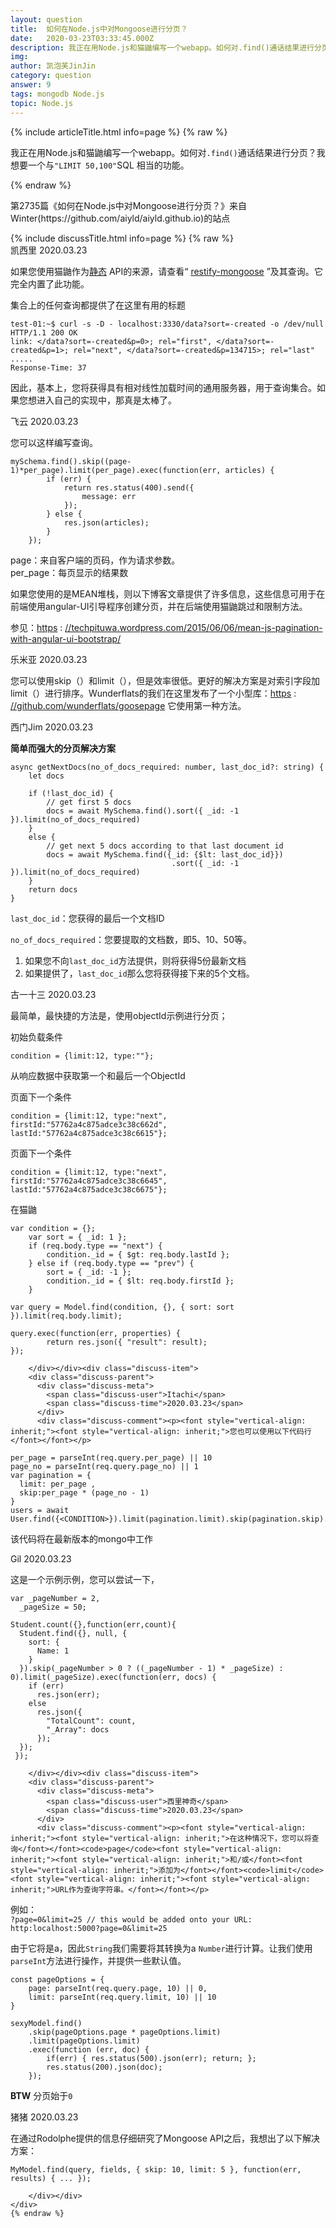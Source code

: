 ```yaml
---
layout: question
title:  如何在Node.js中对Mongoose进行分页？
date:   2020-03-23T03:33:45.000Z
description: 我正在用Node.js和猫鼬编写一个webapp。如何对.find()通话结果进行分页？我想要一个与"LIMIT 50,100"SQL 相当的功能。...
img: 
author: 凯泡芙JinJin
category: question
answer: 9
tags: mongodb Node.js
topic: Node.js
---
```

<div class="article-root">
  <div class="article">
    {% include articleTitle.html info=page %}
    {% raw %}
    <div class="article-content"><p><font style="vertical-align: inherit;"><font style="vertical-align: inherit;">我正在用Node.js和猫鼬编写一个webapp。</font><font style="vertical-align: inherit;">如何对</font></font><code>.find()</code><font style="vertical-align: inherit;"><font style="vertical-align: inherit;">通话</font><font style="vertical-align: inherit;">结果进行分页</font><font style="vertical-align: inherit;">？</font><font style="vertical-align: inherit;">我想要一个与</font></font><code>"LIMIT 50,100"</code><font style="vertical-align: inherit;"><font style="vertical-align: inherit;">SQL </font><font style="vertical-align: inherit;">相当的功能</font><font style="vertical-align: inherit;">。</font></font></p></div>
    {% endraw %}
  </div>
  <p class="winter_mark">第2735篇《如何在Node.js中对Mongoose进行分页？》来自Winter(https://github.com/aiyld/aiyld.github.io)的站点</p>
  <div class="discuss-wrapper">
    {% include discussTitle.html info=page %}
    {% raw %}
    <div class="discuss-list">
    <div class="discuss-item">
        <div class="discuss-parent">
          <div class="discuss-meta">
            <span class="discuss-user">凯西里</span>
            <span class="discuss-time">2020.03.23</span>
          </div>
          <div class="discuss-comment"><p><font style="vertical-align: inherit;"><font style="vertical-align: inherit;">如果您使用猫鼬作为</font></font><a href="https://www.npmjs.com/package/restify-mongoose#queries" rel="nofollow"><font style="vertical-align: inherit;"><font style="vertical-align: inherit;">静态</font></font></a><font style="vertical-align: inherit;"><font style="vertical-align: inherit;"> API的来源，请查看“ </font><a href="https://www.npmjs.com/package/restify-mongoose#queries" rel="nofollow"><font style="vertical-align: inherit;">restify-mongoose</font></a><font style="vertical-align: inherit;"> ”及其查询。</font><font style="vertical-align: inherit;">它完全内置了此功能。</font></font></p>

<p><font style="vertical-align: inherit;"><font style="vertical-align: inherit;">集合上的任何查询都提供了在这里有用的标题 </font></font></p>

<pre><code>test-01:~$ curl -s -D - localhost:3330/data?sort=-created -o /dev/null<font></font>
HTTP/1.1 200 OK<font></font>
link: &lt;/data?sort=-created&amp;p=0&gt;; rel="first", &lt;/data?sort=-created&amp;p=1&gt;; rel="next", &lt;/data?sort=-created&amp;p=134715&gt;; rel="last"<font></font>
.....<font></font>
Response-Time: 37<font></font>
</code></pre>

<p><font style="vertical-align: inherit;"><font style="vertical-align: inherit;">因此，基本上，您将获得具有相对线性加载时间的通用服务器，用于查询集合。</font><font style="vertical-align: inherit;">如果您想进入自己的实现中，那真是太棒了。</font></font></p></div>
        </div></div><div class="discuss-item">
        <div class="discuss-parent">
          <div class="discuss-meta">
            <span class="discuss-user">飞云</span>
            <span class="discuss-time">2020.03.23</span>
          </div>
          <div class="discuss-comment"><p><font style="vertical-align: inherit;"><font style="vertical-align: inherit;">您可以这样编写查询。  </font></font></p>

<pre><code>mySchema.find().skip((page-1)*per_page).limit(per_page).exec(function(err, articles) {<font></font>
        if (err) {<font></font>
            return res.status(400).send({<font></font>
                message: err<font></font>
            });<font></font>
        } else {<font></font>
            res.json(articles);<font></font>
        }<font></font>
    });<font></font>
</code></pre>

<p><font style="vertical-align: inherit;"><font style="vertical-align: inherit;">page：来自客户端的页码，作为请求参数。</font></font><br><font style="vertical-align: inherit;"><font style="vertical-align: inherit;">
per_page：每页显示的结果数</font></font></p>

<p><font style="vertical-align: inherit;"><font style="vertical-align: inherit;">如果您使用的是MEAN堆栈，则以下博客文章提供了许多信息，这些信息可用于在前端使用angular-UI引导程序创建分页，并在后端使用猫鼬跳过和限制方法。</font></font></p>

<p><font style="vertical-align: inherit;"><font style="vertical-align: inherit;">参见：</font><a href="https://techpituwa.wordpress.com/2015/06/06/mean-js-pagination-with-angular-ui-bootstrap/" rel="nofollow"><font style="vertical-align: inherit;">https</font></a><font style="vertical-align: inherit;"> :   </font></font><a href="https://techpituwa.wordpress.com/2015/06/06/mean-js-pagination-with-angular-ui-bootstrap/" rel="nofollow"><font style="vertical-align: inherit;"><font style="vertical-align: inherit;">//techpituwa.wordpress.com/2015/06/06/mean-js-pagination-with-angular-ui-bootstrap/</font></font></a></p></div>
        </div></div><div class="discuss-item">
        <div class="discuss-parent">
          <div class="discuss-meta">
            <span class="discuss-user">乐米亚</span>
            <span class="discuss-time">2020.03.23</span>
          </div>
          <div class="discuss-comment"><p><font style="vertical-align: inherit;"><font style="vertical-align: inherit;">您可以使用skip（）和limit（），但是效率很低。</font><font style="vertical-align: inherit;">更好的解决方案是对索引字段加limit（）进行排序。</font><font style="vertical-align: inherit;">Wunderflats的我们在这里发布了一个小型库：</font></font><a href="https://github.com/wunderflats/goosepage" rel="nofollow"><font style="vertical-align: inherit;"><font style="vertical-align: inherit;">https</font></font></a><font style="vertical-align: inherit;"><font style="vertical-align: inherit;"> : </font><a href="https://github.com/wunderflats/goosepage" rel="nofollow"><font style="vertical-align: inherit;">//github.com/wunderflats/goosepage</font></a><font style="vertical-align: inherit;"> 
它使用第一种方法。</font></font></p></div>
        </div></div><div class="discuss-item">
        <div class="discuss-parent">
          <div class="discuss-meta">
            <span class="discuss-user">西门Jim</span>
            <span class="discuss-time">2020.03.23</span>
          </div>
          <div class="discuss-comment"><p><strong><font style="vertical-align: inherit;"><font style="vertical-align: inherit;">简单而强大的分页解决方案</font></font></strong></p>

<pre><code>async getNextDocs(no_of_docs_required: number, last_doc_id?: string) {<font></font>
    let docs<font></font>
<font></font>
    if (!last_doc_id) {<font></font>
        // get first 5 docs<font></font>
        docs = await MySchema.find().sort({ _id: -1 }).limit(no_of_docs_required)<font></font>
    }<font></font>
    else {<font></font>
        // get next 5 docs according to that last document id<font></font>
        docs = await MySchema.find({_id: {$lt: last_doc_id}})<font></font>
                                    .sort({ _id: -1 }).limit(no_of_docs_required)<font></font>
    }<font></font>
    return docs<font></font>
}<font></font>
</code></pre>

<p><code>last_doc_id</code><font style="vertical-align: inherit;"><font style="vertical-align: inherit;">：您获得的最后一个文档ID</font></font></p>

<p><code>no_of_docs_required</code><font style="vertical-align: inherit;"><font style="vertical-align: inherit;">：您要提取的文档数，即5、10、50等。</font></font></p>

<ol>
<li><font style="vertical-align: inherit;"><font style="vertical-align: inherit;">如果您不向</font></font><code>last_doc_id</code><font style="vertical-align: inherit;"><font style="vertical-align: inherit;">方法</font><font style="vertical-align: inherit;">提供</font><font style="vertical-align: inherit;">，则将获得5份最新文档</font></font></li>
<li><font style="vertical-align: inherit;"><font style="vertical-align: inherit;">如果提供了，</font></font><code>last_doc_id</code><font style="vertical-align: inherit;"><font style="vertical-align: inherit;">那么您将获得接下来的5个文档。</font></font></li>
</ol></div>
        </div></div><div class="discuss-item">
        <div class="discuss-parent">
          <div class="discuss-meta">
            <span class="discuss-user">古一十三</span>
            <span class="discuss-time">2020.03.23</span>
          </div>
          <div class="discuss-comment"><p><font style="vertical-align: inherit;"><font style="vertical-align: inherit;">最简单，最快捷的方法是，使用objectId示例进行分页；</font></font></p>

<p><font style="vertical-align: inherit;"><font style="vertical-align: inherit;">初始负载条件</font></font></p>

<pre><code>condition = {limit:12, type:""};
</code></pre>

<p><font style="vertical-align: inherit;"><font style="vertical-align: inherit;">从响应数据中获取第一个和最后一个ObjectId</font></font></p>

<p><font style="vertical-align: inherit;"><font style="vertical-align: inherit;">页面下一个条件</font></font></p>

<pre><code>condition = {limit:12, type:"next", firstId:"57762a4c875adce3c38c662d", lastId:"57762a4c875adce3c38c6615"};
</code></pre>

<p><font style="vertical-align: inherit;"><font style="vertical-align: inherit;">页面下一个条件</font></font></p>

<pre><code>condition = {limit:12, type:"next", firstId:"57762a4c875adce3c38c6645", lastId:"57762a4c875adce3c38c6675"};
</code></pre>

<p><font style="vertical-align: inherit;"><font style="vertical-align: inherit;">在猫鼬</font></font></p>

<pre><code>var condition = {};<font></font>
    var sort = { _id: 1 };<font></font>
    if (req.body.type == "next") {<font></font>
        condition._id = { $gt: req.body.lastId };<font></font>
    } else if (req.body.type == "prev") {<font></font>
        sort = { _id: -1 };<font></font>
        condition._id = { $lt: req.body.firstId };<font></font>
    }<font></font>
<font></font>
var query = Model.find(condition, {}, { sort: sort }).limit(req.body.limit);<font></font>
<font></font>
query.exec(function(err, properties) {<font></font>
        return res.json({ "result": result);<font></font>
});<font></font>
</code></pre></div>
        </div></div><div class="discuss-item">
        <div class="discuss-parent">
          <div class="discuss-meta">
            <span class="discuss-user">Itachi</span>
            <span class="discuss-time">2020.03.23</span>
          </div>
          <div class="discuss-comment"><p><font style="vertical-align: inherit;"><font style="vertical-align: inherit;">您也可以使用以下代码行</font></font></p>

<pre><code>per_page = parseInt(req.query.per_page) || 10<font></font>
page_no = parseInt(req.query.page_no) || 1<font></font>
var pagination = {<font></font>
  limit: per_page ,<font></font>
  skip:per_page * (page_no - 1)<font></font>
}<font></font>
users = await User.find({&lt;CONDITION&gt;}).limit(pagination.limit).skip(pagination.skip).exec()<font></font>
</code></pre>

<p><font style="vertical-align: inherit;"><font style="vertical-align: inherit;">该代码将在最新版本的mongo中工作</font></font></p></div>
        </div></div><div class="discuss-item">
        <div class="discuss-parent">
          <div class="discuss-meta">
            <span class="discuss-user">Gil</span>
            <span class="discuss-time">2020.03.23</span>
          </div>
          <div class="discuss-comment"><p><font style="vertical-align: inherit;"><font style="vertical-align: inherit;">这是一个示例示例，您可以尝试一下，</font></font></p>



<pre class="lang-js prettyprint-override"><code>var _pageNumber = 2,<font></font>
  _pageSize = 50;<font></font>
<font></font>
Student.count({},function(err,count){<font></font>
  Student.find({}, null, {<font></font>
    sort: {<font></font>
      Name: 1<font></font>
    }<font></font>
  }).skip(_pageNumber &gt; 0 ? ((_pageNumber - 1) * _pageSize) : 0).limit(_pageSize).exec(function(err, docs) {<font></font>
    if (err)<font></font>
      res.json(err);<font></font>
    else<font></font>
      res.json({<font></font>
        "TotalCount": count,<font></font>
        "_Array": docs<font></font>
      });<font></font>
  });<font></font>
 });<font></font>
</code></pre></div>
        </div></div><div class="discuss-item">
        <div class="discuss-parent">
          <div class="discuss-meta">
            <span class="discuss-user">西里神奇</span>
            <span class="discuss-time">2020.03.23</span>
          </div>
          <div class="discuss-comment"><p><font style="vertical-align: inherit;"><font style="vertical-align: inherit;">在这种情况下，您可以将查询</font></font><code>page</code><font style="vertical-align: inherit;"><font style="vertical-align: inherit;">和/或</font><font style="vertical-align: inherit;">添加为</font></font><code>limit</code><font style="vertical-align: inherit;"><font style="vertical-align: inherit;">URL作为查询字符串。</font></font></p>

<p><font style="vertical-align: inherit;"><font style="vertical-align: inherit;">例如：</font></font><br>
<code>?page=0&amp;limit=25 // this would be added onto your URL: http:localhost:5000?page=0&amp;limit=25</code>  </p>

<p><font style="vertical-align: inherit;"><font style="vertical-align: inherit;">由于它将是a，因此</font></font><code>String</code><font style="vertical-align: inherit;"><font style="vertical-align: inherit;">我们需要将其转换为a </font></font><code>Number</code><font style="vertical-align: inherit;"><font style="vertical-align: inherit;">进行计算。</font><font style="vertical-align: inherit;">让我们使用</font></font><code>parseInt</code><font style="vertical-align: inherit;"><font style="vertical-align: inherit;">方法进行操作，并提供一些默认值。</font></font></p>

<pre><code>const pageOptions = {<font></font>
    page: parseInt(req.query.page, 10) || 0,<font></font>
    limit: parseInt(req.query.limit, 10) || 10<font></font>
}<font></font>
<font></font>
sexyModel.find()<font></font>
    .skip(pageOptions.page * pageOptions.limit)<font></font>
    .limit(pageOptions.limit)<font></font>
    .exec(function (err, doc) {<font></font>
        if(err) { res.status(500).json(err); return; };<font></font>
        res.status(200).json(doc);<font></font>
    });<font></font>
</code></pre>

<p><strong><font style="vertical-align: inherit;"><font style="vertical-align: inherit;">BTW</font></font></strong><font style="vertical-align: inherit;"><font style="vertical-align: inherit;">  
分页始于</font></font><code>0</code></p></div>
        </div></div><div class="discuss-item">
        <div class="discuss-parent">
          <div class="discuss-meta">
            <span class="discuss-user">猪猪</span>
            <span class="discuss-time">2020.03.23</span>
          </div>
          <div class="discuss-comment"><p><font style="vertical-align: inherit;"><font style="vertical-align: inherit;">在通过Rodolphe提供的信息仔细研究了Mongoose API之后，我想出了以下解决方案：</font></font></p>

<pre><code>MyModel.find(query, fields, { skip: 10, limit: 5 }, function(err, results) { ... });
</code></pre></div>
        </div></div>
    </div>
    {% endraw %}
  </div>
<div>
